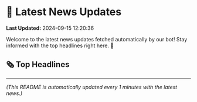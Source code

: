 # 📰 Latest News Updates
**Last Updated:** 2024-09-15 12:20:36

Welcome to the latest news updates fetched automatically by our bot! Stay informed with the top headlines right here. 🚀

## 🗞️ Top Headlines

---
*(This README is automatically updated every 1 minutes with the latest news.)*
